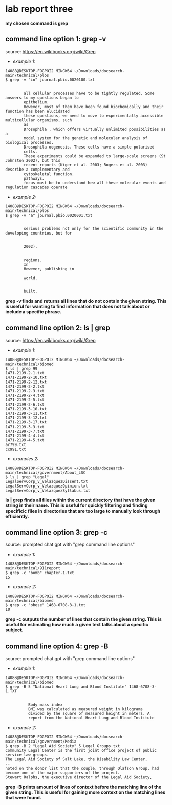 # lab report three

**my chosen command is grep** 

## command line option 1: grep -v
source: https://en.wikibooks.org/wiki/Grep

- *example 1:*
```
14088@DESKTOP-FOGPOI2 MINGW64 ~/Downloads/docsearch-main/technical/plos
$ grep -v "in" journal.pbio.0020100.txt 


        all cellular processes have to be tightly regulated. Some answers to my questions began to 
        epithelium.
        However, most of them have been found biochemically and their function has been elucidated 
        these questions, we need to move to experimentally accessible multicellular organisms, such
        as
        Drosophila , which offers virtually unlimited possibilities as a
        model system for the genetic and molecular analysis of biological processes.
        Drosophila oogenesis. These cells have a simple polarised
        cells.
        These experiments could be expanded to large-scale screens (St Johnston 2002), but this    
        recent reports (Kiger et al. 2003; Rogers et al. 2003) describe a complementary and        
        cytoskeletal function.
        pathways.
        focus must be to understand how all these molecular events and regulation cascades operate 
```
- *example 2:*
```
14088@DESKTOP-FOGPOI2 MINGW64 ~/Downloads/docsearch-main/technical/plos
$ grep -v "a" journal.pbio.0020001.txt 


        serious problems not only for the scientific community in the developing countries, but for


        2002).


        regions.
        In
        However, publishing in

        world.


        built.
```
**grep -v finds and returns all lines that do not contain the given string. This is useful for wanting to find information that does not talk about or include a specific phrase.**

## command line option 2: ls | grep 
source: https://en.wikibooks.org/wiki/Grep

- *example 1:*

```
14088@DESKTOP-FOGPOI2 MINGW64 ~/Downloads/docsearch-main/technical/biomed
$ ls | grep 99
1471-2199-2-1.txt
1471-2199-2-10.txt
1471-2199-2-12.txt
1471-2199-2-2.txt 
1471-2199-2-3.txt 
1471-2199-2-4.txt 
1471-2199-2-5.txt 
1471-2199-2-6.txt 
1471-2199-3-10.txt
1471-2199-3-11.txt
1471-2199-3-12.txt
1471-2199-3-17.txt
1471-2199-3-3.txt 
1471-2199-3-7.txt 
1471-2199-4-4.txt 
1471-2199-4-5.txt 
ar799.txt
cc991.txt
```

- *examples 2:* 

```
14088@DESKTOP-FOGPOI2 MINGW64 ~/Downloads/docsearch-main/technical/government/About_LSC
$ ls | grep "Legal"
LegalServCorp_v_VelazquezDissent.txt 
LegalServCorp_v_VelazquezOpinion.txt 
LegalServCorp_v_VelazquezSyllabus.txt
```
**ls | grep finds all files within the current directory that have the given string in their name. This is useful for quickly filtering and finding specificic files in directories that are too large to manually look through efficiently.**

## command line option 3: grep -c
source: prompted chat gpt with "grep command line options"

- *example 1:*

```
14088@DESKTOP-FOGPOI2 MINGW64 ~/Downloads/docsearch-main/technical/911report
$ grep -c "bomb" chapter-1.txt
15        
```

- *example 2:*

```
14088@DESKTOP-FOGPOI2 MINGW64 ~/Downloads/docsearch-main/technical/biomed
$ grep -c "obese" 1468-6708-3-1.txt
10
```

**grep -c outputs the number of lines that contain the given string. This is useful for estimating how much a given text talks about a specific subject.** 

## command line option 4: grep -B <num> 
source: prompted chat gpt with "grep command line options"
        
- *example 1:*

```
14088@DESKTOP-FOGPOI2 MINGW64 ~/Downloads/docsearch-main/technical/biomed
$ grep -B 5 "National Heart Lung and Blood Institute" 1468-6708-3-1.TXT


          Body mass index
          BMI was calculated as measured weight in kilograms     
          divided by the square of measured height in meters. A  
          report from the National Heart Lung and Blood Institute
```

- *example 2:*

```
14088@DESKTOP-FOGPOI2 MINGW64 ~/Downloads/docsearch-main/technical/government/Media
$ grep -B 2 "Legal Aid Society" 5_Legal_Groups.txt
Community Legal Center is the first joint office project of public
service law groups.
The Legal Aid Society of Salt Lake, the Disability Law Center,
--
noted on the donor list that the couple, through Olafson Group, had
become one of the major supporters of the project.
Stewart Ralphs, the executive director of the Legal Aid Society,
```

**grep -B <num> prints <num> amount of lines of context before the matching line of the given string. This is useful for gaining more context on the matching lines that were found.**
        
